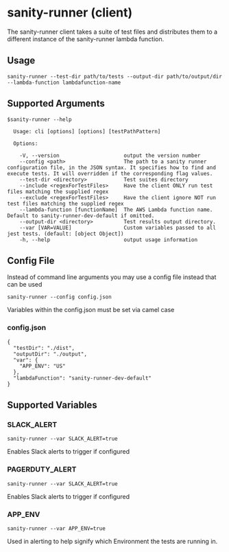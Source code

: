 # sanity-runner (client)

The sanity-runner client takes a suite of test files and distributes them to a different instance of the sanity-runner lambda function.  

## Usage
```
sanity-runner --test-dir path/to/tests --output-dir path/to/output/dir --lambda-function lambdafunction-name
```


## Supported Arguments

```
$sanity-runner --help

  Usage: cli [options] [options] [testPathPattern]

  Options:

    -V, --version                     output the version number
    --config <path>                   The path to a sanity runner configuration file, in the JSON syntax. It specifies how to find and execute tests. It will overridden if the corresponding flag values.
    --test-dir <directory>            Test suites directory
    --include <regexForTestFiles>     Have the client ONLY run test files matching the supplied regex
    --exclude <regexForTestFiles>     Have the client ignore NOT run test files matching the supplied regex
    --lambda-function [functionName]  The AWS Lambda function name. Default to sanity-runner-dev-default if omitted.
    --output-dir <directory>          Test results output directory.
    --var [VAR=VALUE]                 Custom variables passed to all jest tests. (default: [object Object])
    -h, --help                        output usage information
```

## Config File
Instead of command line arguments you may use a config file instead that can be used

```
sanity-runner --config config.json
```

Variables within the config.json must be set via camel case

### config.json
```
{
  "testDir": "./dist",
  "outputDir": "./output",
  "var": {
    "APP_ENV": "US"
  },
  "lambdaFunction": "sanity-runner-dev-default"
}
```

## Supported Variables

### SLACK_ALERT
```
sanity-runner --var SLACK_ALERT=true
``` 
Enables Slack alerts to trigger if configured

### PAGERDUTY_ALERT
```
sanity-runner --var SLACK_ALERT=true
``` 
Enables Slack alerts to trigger if configured

### APP_ENV
```
sanity-runner --var APP_ENV=true
``` 
Used in alerting to help signify which Environment the tests are running in. 